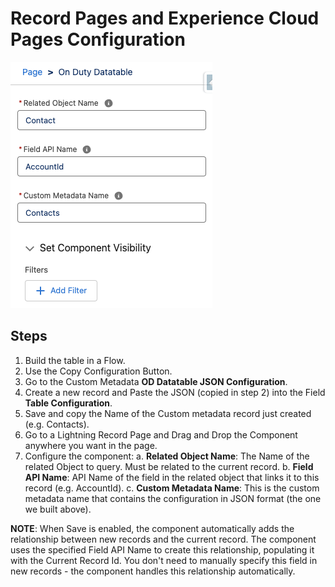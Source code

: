 # Record Pages and Experience Cloud Pages Configuration

![Record Pages and Experience Cloud](./preview.png)

## Steps

1. Build the table in a Flow.
2. Use the Copy Configuration Button.
3. Go to the Custom Metadata **OD Datatable JSON Configuration**.
4. Create a new record and Paste the JSON (copied in step 2) into the Field **Table Configuration**.
5. Save and copy the Name of the Custom metadata record just created (e.g. Contacts).
6. Go to a Lightning Record Page and Drag and Drop the Component anywhere you want in the page.
7. Configure the component:
   a. **Related Object Name**: The Name of the related Object to query. Must be related to the current record.
   b. **Field API Name**: API Name of the field in the related object that links it to this record (e.g. AccountId).
   c. **Custom Metadata Name**: This is the custom metadata name that contains the configuration in JSON format (the one we built above).

**NOTE**: When Save is enabled, the component automatically adds the relationship between new records and the current record. The component uses the specified Field API Name to create this relationship, populating it with the Current Record Id. You don't need to manually specify this field in new records - the component handles this relationship automatically.
